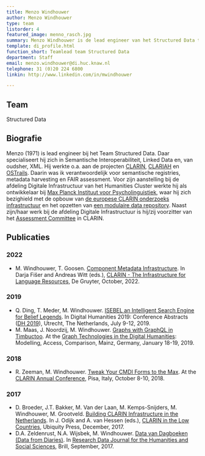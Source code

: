 ```yaml
---
title: Menzo Windhouwer
author: Menzo Windhouwer
type: team
listorder: 4
featured_image: menno_rasch.jpg
summary: Menzo Windhouwer is de lead engineer van het Structured Data team
template: di_profile.html
function_short: Teamlead team Structured Data
department: Staff
email: menzo.windhouwer@di.huc.knaw.nl
telephone: 31 (0)20 224 6800
linkin: http://www.linkedin.com/in/mwindhouwer

---
```


## Team
Structured Data

## Biografie
Menzo (1971) is lead engineer bij het Team Structured Data. Daar specialiseert hij zich in Semantische Interoperabiliteit, Linked Data en, van oudsher, XML. Hij werkte o.a. aan de projecten [CLARIN](https://www.clarin.nl), [CLARIAH](https://www.clarin.eu/) en [OSTrails](https://ostrails.eu/). Daarin was ik verantwoordelijk voor semantische registries, metadata harvesting en FAIR assessment. Voor zijn aanstelling bij de afdeling Digitale Infrastructuur van het Humanities Cluster werkte hij als ontwikkelaar bij [Max Planck Instituut voor Psycholinguistiek](https://www.mpi.nl/), waar hij zich bezighield met de opbouw van [de europese CLARIN onderzoeks infrastructuur](https://www.clarin.eu/) en het opzetten van [een modulaire data repository](https://www.clarin.eu/content/abstracts-overview-clarin-annual-conference-2016#Z). Naast zijn/haar werk bij de afdeling Digitale Infrastructuur is hij/zij voorzitter van het [Assessment Committee](https://www.clarin.eu/governance/centre-assessment-committee) in CLARIN.

## Publicaties
### 2022
* M. Windhouwer, T. Goosen. [Component Metadata Infrastructure](https://doi.org/10.1515/9783110767377-008). In Darja Fišer and Andreas Witt (eds.), [CLARIN - The Infrastructure for Language Resources](https://doi.org/10.1515/9783110767377), De Gruyter, October, 2022.
### 2019
* Q. Ding, T. Meder, M. Windhouwer. [ISEBEL an Intelligent Search Engine for Belief Legends](https://dev.clariah.nl/files/dh2019/boa/0439.html). In Digital Humanities 2019: Conference Abstracts ([DH 2019](https://dh2019.adho.org/)), Utrecht, The Netherlands, July 9-12, 2019.
*  M. Maas, J. Noordzij, M. Windhouwer. [Graphs with GraphQL in Timbuctoo](https://www.windhouwer.nl/menzo/professional/papers/Graphs_with_GraphQL_and_Timbuctoo.pdf). At the [Graph Technologies in the Digital Humanities](https://graphentechnologien.hypotheses.org/tagungen/graphentechnologien-2019): Modelling, Access, Comparison, Mainz, Germany, January 18-19, 2019.
### 2018
* R. Zeeman, M. Windhouwer. [Tweak Your CMDI Forms to the Max](https://office.clarin.eu/v/CE-2018-1292-CLARIN2018_ConferenceProceedings.pdf#page=102). At the [CLARIN Annual Conference](https://www.clarin.eu/event/2018/clarin-annual-conference-2018-pisa-italy), Pisa, Italy, October 8-10, 2018.
### 2017
* D. Broeder, J.T. Bakker, M. Van der Laan, M. Kemps-Snijders, M. Windhouwer, M. Grootveld. [Building CLARIN Infrastructure in the Netherlands](https://doi.org/10.5334/bbi.4). In J. Odijk and A. van Hessen (eds.), [CLARIN in the Low Countries](https://doi.org/10.5334/bbi), Ubiquity Press, December, 2017. 
* D.A. Zeldenrust, N.A. Wijsbek, M. Windhouwer. [Data van Dagboeken (Data from Diaries)](https://doi.org/10.1163/24523666-01000008). In [Research Data Journal for the Humanities and Social Sciences](http://booksandjournals.brillonline.com/content/journals/24523666), Brill, September, 2017. 
